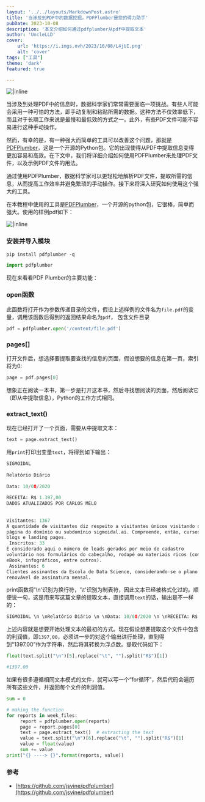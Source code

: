 ```yaml
---
layout: '../../layouts/MarkdownPost.astro'
title: '当涉及到PDF中的数据挖掘，PDFPlumber是您的得力助手'
pubDate: 2023-10-08
description: '本文介绍如何通过pdfplumber从pdf中提取文本'
author: 'UncleLLD'
cover:
    url: 'https://i.imgs.ovh/2023/10/08/L4jUI.png'
    alt: 'cover'
tags: ["工具"]
theme: 'dark'
featured: true

---
```




![|inline](https://i.imgs.ovh/2023/10/08/L4jUI.png)

当涉及到处理PDF中的信息时，数据科学家们常常需要面临一项挑战。有些人可能会采用一种可怕的方法，即手动复制和粘贴所需的数据。这种方法不仅效率低下，而且对于长期工作来说是最慢和最低效的方式之一。此外，有些PDF文件可能不容易进行这种手动操作。

然而，有幸的是，有一种强大而简单的工具可以改善这个问题，那就是[PDFPlumber](https://github.com/jsvine/pdfplumber)，这是一个开源的Python包。它的出现使得从PDF中提取信息变得更加容易和高效。在下文中，我们将详细介绍如何使用PDFPlumber来处理PDF文件，以及示例PDF文件的用法。

通过使用PDFPlumber，数据科学家可以更轻松地解析PDF文件，提取所需的信息，从而提高工作效率并避免繁琐的手动操作。接下来将深入研究如何使用这个强大的工具。

在本教程中使用的工具是[PDFPlumber](https://github.com/jsvine/pdfplumber)，一个开源的python包，它很棒，简单而强大。使用的样例pdf如下：

![|inline](https://i.imgs.ovh/2023/10/08/L45PV.png)

### 安装并导入模块

```shell
pip install pdfplumber -q
```

```python
import pdfplumber
```

现在来看看PDF Plumber的主要功能：

### open函数

此函数将打开作为参数传递目录的文件，假设上述样例的文件名为`file.pdf`的变量，调用该函数后得到的返回结果命名为`pdf`， 包含文件目录

```python
pdf = pdfplumber.open('/content/file.pdf')
```

### pages[]

打开文件后，想选择要提取要查找的信息的页面，假设想要的信息在第一页，索引将为0:

```python
page = pdf.pages[0]
```

想象正在阅读一本书，第一步是打开这本书，然后寻找想阅读的页面，然后阅读它（即从中提取信息），Python的工作方式相同。

### extract_text()

现在已经打开了一个页面，需要从中提取文本：

```python
text = page.extract_text()
```

用`print`打印出变量`text`，将得到如下输出：

```python
SIGMOIDAL 
   
Relatório Diário 
 
Data: 10/08/2020 
 
RECEITA: R$ 1.397,00 
DADOS ATUALIZADOS POR CARLOS MELO
 
 
Visitantes: 1367 
A quantidade de visitantes diz respeito a visitantes únicos visitando qualquer 
página do domínio ou subdomínio sigmoidal.ai. Compreende, então, cursos, 
blogs e landing pages. 
 Inscritos: 33 
É considerado aqui o número de leads gerados por meio de cadastro 
voluntário nos formulários do cabeçalho, rodapé ou materiais ricos (como 
eBook, infográficos, entre outros). 
 Assinantes: 6 
Clientes assinantes da Escola de Data Science, considerando-se o plano 
renovável de assinatura mensal. 
```

print函数将'\n'识别为换行符，'\t'识别为制表符，因此文本已经被格式化过的。顺便说一句，这是用来写这篇文章的提取文本，直接调用`text`的话，输出是不一样的：

```python
SIGMOIDAL \n \nRelatório Diário \n \nData: 10/08/2020 \n \nRECEITA: R$ 1.397,00 \nDADOS ATUALIZADOS POR CARLOS MELO\n \n \n Visitantes: 1367 \nA quantidade de visitantes diz respeito a visitantes únicos visitando qualquer \npágina do domínio ou subdomínio sigmoidal.ai. Compreende, então, cursos, \nblogs e landing pages. \n Inscritos: 33 \nÉ considerado aqui o número de leads gerados por meio de cadastro \nvoluntário nos formulários do cabeçalho, rodapé ou materiais ricos (como \neBook, infográficos, entre outros). \n Assinantes: 6 \nClientes assinantes da Escola de Data Science, considerando-se o plano \nrenovável de assinatura mensal. \n \n \n
```

上述内容就是想要开始处理文本的最初的方式。现在假设想要提取这个文件中包含的利润值，即`1397,00`，必须进一步的对这个输出进行处理，直到得到“1397.00”作为字符串，然后将其转换为浮点数。提取代码如下：

```python
float(text.split("\n")[5].replace("\t", "").split("R$")[1])

#1397.00
```



如果有很多遵循相同文本模式的文件，就可以写一个“for循环”，然后代码会遍历所有这些文件，并返回每个文件的利润值。

```python
sum = 0

# making the function
for reports in week_files:
     report = pdfplumber.open(reports)
     page = report.pages[0]
     text = page.extract_text()  # extracting the text
     value = text.split("\n")[6].replace("\t", "").split("R$")[1]
     value = float(value)
     sum += value
print("{} ----> {}".format(reports, value))
```

### 参考

* [https://github.com/jsvine/pdfplumber](https://github.com/jsvine/pdfplumber)


